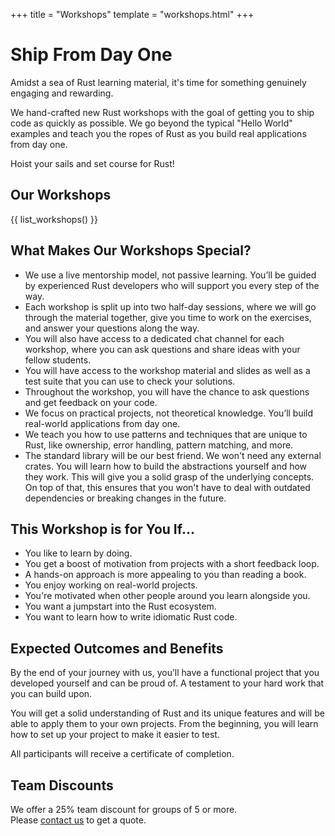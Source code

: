 +++
title = "Workshops"
template = "workshops.html"
+++

# Ship From Day One

Amidst a sea of Rust learning material, it's time for something genuinely
engaging and rewarding. 

We hand-crafted new Rust workshops with the goal of getting you to ship code as
quickly as possible. We go beyond the typical "Hello World" examples and teach
you the ropes of Rust as you build real applications from day one.

Hoist your sails and set course for Rust!

## Our Workshops

{{ list_workshops() }}

## What Makes Our Workshops Special?

* We use a live mentorship model, not passive learning. You’ll be guided by
  experienced Rust developers who will support you every step of the way.
* Each workshop is split up into two half-day sessions, where we will go through
  the material together, give you time to work on the exercises, and answer your
  questions along the way.
* You will also have access to a dedicated chat channel for each workshop, where
  you can ask questions and share ideas with your fellow students.
* You will have access to the workshop material and slides as
  well as a test suite that you can use to check your solutions.
* Throughout the workshop, you will have the chance to ask questions and get
  feedback on your code.
* We focus on practical projects, not theoretical knowledge. You’ll build
  real-world applications from day one.
* We teach you how to use patterns and techniques that are unique to Rust, like
  ownership, error handling, pattern matching, and more.
* The standard library will be our best friend. We won't need any external
  crates. You will learn how to build the abstractions yourself and how they
  work. This will give you a solid grasp of the underlying concepts. On top of
  that, this ensures that you won't have to deal with outdated dependencies or
  breaking changes in the future.

## This Workshop is for You If...

* You like to learn by doing.
* You get a boost of motivation from projects with a short feedback loop.
* A hands-on approach is more appealing to you than reading a book.
* You enjoy working on real-world projects.
* You're motivated when other people around you learn alongside you.
* You want a jumpstart into the Rust ecosystem.
* You want to learn how to write idiomatic Rust code.

## Expected Outcomes and Benefits

By the end of your journey with us, you’ll have a functional project that you
developed yourself and can be proud of. A testament to your hard work that you
can build upon.

You will get a solid understanding of Rust and its unique features and will be
able to apply them to your own projects. From the beginning, you will learn how
to set up your project to make it easier to test.

All participants will receive a certificate of completion.

## Team Discounts

We offer a 25% team discount for groups of 5 or more.  
Please [contact us](/quote/) to get a quote.

